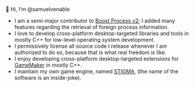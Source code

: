 👋 Hi, I’m @samuelvenable

- I am a semi-major contributor to [Boost Process v2](https://github.com/boostorg/process); I added many features regarding the retrieval of foreign process information.
- I love to develop cross-platform desktop-targeted libraries and tools in mostly C++ for low-level operating system development.
- I permissively license all source code I release whenever I am authorized to do so, because that is what real freedom is like.
- I enjoy developing cross-platform desktop-targeted extensions for [GameMaker](https://gamemaker.io) in mostly C++.
- I maintain my own game engine, named [STIGMA](https://github.com/samuelvenable/stigma-dev), (the name of the software is an inside-joke).
